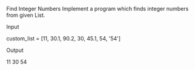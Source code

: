 Find Integer Numbers
Implement a program which finds integer numbers from given List.

Input

custom_list = [11, 30.1, 90.2, 30, 45.1, 54, '54']

Output

11
30
54